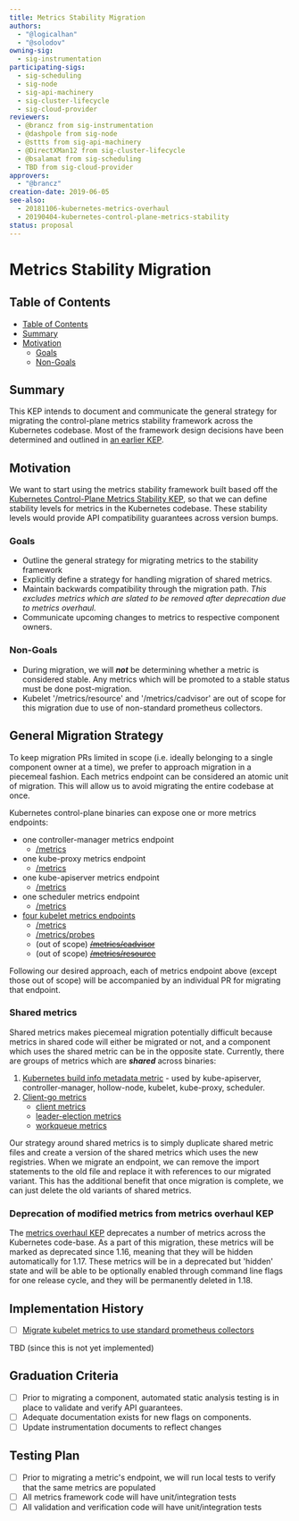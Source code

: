 ```yaml
---
title: Metrics Stability Migration
authors:
  - "@logicalhan"
  - "@solodov"
owning-sig:
  - sig-instrumentation
participating-sigs:
  - sig-scheduling
  - sig-node
  - sig-api-machinery
  - sig-cluster-lifecycle
  - sig-cloud-provider
reviewers:
  - @brancz from sig-instrumentation
  - @dashpole from sig-node
  - @sttts from sig-api-machinery
  - @DirectXMan12 from sig-cluster-lifecycle
  - @bsalamat from sig-scheduling
  - TBD from sig-cloud-provider
approvers:
  - "@brancz"
creation-date: 2019-06-05
see-also:
  - 20181106-kubernetes-metrics-overhaul
  - 20190404-kubernetes-control-plane-metrics-stability
status: proposal
---
```


# Metrics Stability Migration

## Table of Contents

* [Table of Contents](#table-of-contents)
* [Summary](#summary)
* [Motivation](#motivation)
    * [Goals](#goals)
    * [Non-Goals](#non-goals)


## Summary

This KEP intends to document and communicate the general strategy for migrating the control-plane metrics stability framework across the Kubernetes codebase. Most of the framework design decisions have been determined and outlined in [an earlier KEP](https://github.com/kubernetes/enhancements/blob/master/keps/sig-instrumentation/20190404-kubernetes-control-plane-metrics-stability.md).

## Motivation

We want to start using the metrics stability framework built based off the [Kubernetes Control-Plane Metrics Stability KEP](https://github.com/kubernetes/enhancements/blob/master/keps/sig-instrumentation/20190404-kubernetes-control-plane-metrics-stability.md), so that we can define stability levels for metrics in the Kubernetes codebase. These stability levels would provide API compatibility guarantees across version bumps.

### Goals

 * Outline the general strategy for migrating metrics to the stability framework
 * Explicitly define a strategy for handling migration of shared metrics.
 * Maintain backwards compatibility through the migration path. *This excludes metrics which are slated to be removed after deprecation due to metrics overhaul.*
 * Communicate upcoming changes to metrics to respective component owners.

### Non-Goals

* During migration, we will __*not*__ be determining whether a metric is considered stable. Any metrics which will be promoted to a stable status must be done post-migration.
* Kubelet '/metrics/resource' and '/metrics/cadvisor' are out of scope for this migration due to use of non-standard prometheus collectors.

## General Migration Strategy

To keep migration PRs limited in scope (i.e. ideally belonging to a single component owner at a time), we prefer to approach migration in a piecemeal fashion. Each metrics endpoint can be considered an atomic unit of migration. This will allow us to avoid migrating the entire codebase at once.

Kubernetes control-plane binaries can expose one or more metrics endpoints:

* one controller-manager metrics endpoint
    * [/metrics](https://github.com/kubernetes/kubernetes/blob/release-1.15/cmd/controller-manager/app/serve.go#L65)
* one kube-proxy metrics endpoint
    * [/metrics](https://github.com/kubernetes/kubernetes/blob/release-1.15/cmd/kube-proxy/app/server.go#L570)
* one kube-apiserver metrics endpoint
    * [/metrics](https://github.com/kubernetes/kubernetes/blob/release-1.15/staging/src/k8s.io/apiserver/pkg/server/routes/metrics.go#L36)
* one scheduler metrics endpoint
    * [/metrics](https://github.com/kubernetes/kubernetes/blob/release-1.15/cmd/kube-scheduler/app/server.go#L289)
* [four kubelet metrics endpoints](https://github.com/kubernetes/kubernetes/blob/release-1.15/staging/src/k8s.io/apiserver/pkg/server/routes/metrics.go#L36)
    * [/metrics](https://github.com/kubernetes/kubernetes/blob/release-1.15/pkg/kubelet/server/server.go#L299)
    * [/metrics/probes](https://github.com/kubernetes/kubernetes/blob/release-1.15/pkg/kubelet/server/server.go#L329-L331)
    * (out of scope) ~~[/metrics/cadvisor](https://github.com/kubernetes/kubernetes/blob/release-1.15/pkg/kubelet/server/server.go#L315)~~
    * (out of scope) ~~[/metrics/resource](https://github.com/kubernetes/kubernetes/blob/release-1.15/pkg/kubelet/server/server.go#L321-L323)~~

Following our desired approach, each of metrics endpoint above (except those out of scope) will be accompanied by an individual PR for migrating that endpoint.

### Shared metrics

Shared metrics makes piecemeal migration potentially difficult because metrics in shared code will either be migrated or not, and a component which uses the shared metric can be in the opposite state. Currently, there are groups of metrics which are __*shared*__ across binaries:

1. [Kubernetes build info metadata metric](https://github.com/kubernetes/kubernetes/blob/release-1.15/pkg/version/prometheus/prometheus.go#L26-L38) - used by kube-apiserver, controller-manager, hollow-node, kubelet, kube-proxy, scheduler.
2. [Client-go metrics](https://github.com/kubernetes/kubernetes/blob/release-1.15/pkg/util/prometheusclientgo/adapters.go#L20-L24)
    * [client metrics](https://github.com/kubernetes/kubernetes/blob/release-1.15/pkg/client/metrics/prometheus/prometheus.go#L61-L66)
    * [leader-election metrics](https://github.com/kubernetes/kubernetes/blob/release-1.15/pkg/util/prometheusclientgo/leaderelection/adapter.go#L27-L29)
    * [workqueue metrics](https://github.com/kubernetes/kubernetes/blob/release-1.15/pkg/util/workqueue/prometheus/prometheus.go)

Our strategy around shared metrics is to simply duplicate shared metric files and create a version of the shared metrics which uses the new registries. When we migrate an endpoint, we can remove the import statements to the old file and replace it with references to our migrated variant. This has the additional benefit that once migration is complete, we can just delete the old variants of shared metrics.

### Deprecation of modified metrics from metrics overhaul KEP

The [metrics overhaul KEP](https://github.com/kubernetes/enhancements/blob/master/keps/sig-instrumentation/20181106-kubernetes-metrics-overhaul.md) deprecates a number of metrics across the Kubernetes code-base. As a part of this migration, these metrics will be marked as deprecated since 1.16, meaning that they will be hidden automatically for 1.17. These metrics will be in a deprecated but 'hidden' state and will be able to be optionally enabled through command line flags for one release cycle, and they will be permanently deleted in 1.18.

## Implementation History

- [ ] [Migrate kubelet metrics to use standard prometheus collectors](https://github.com/kubernetes/kubernetes/issues/79286)

TBD (since this is not yet implemented)

## Graduation Criteria

- [ ] Prior to migrating a component, automated static analysis testing is in place to validate and verify API guarantees.
- [ ] Adequate documentation exists for new flags on components.
- [ ] Update instrumentation documents to reflect changes

## Testing Plan

- [ ] Prior to migrating a metric's endpoint, we will run local tests to verify that the same metrics are populated
- [ ] All metrics framework code will have unit/integration tests
- [ ] All validation and verification code will have unit/integration tests
